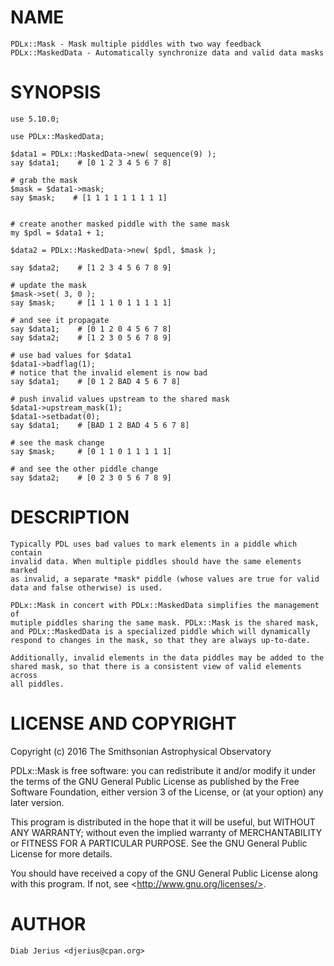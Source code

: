 # NAME

    PDLx::Mask - Mask multiple piddles with two way feedback
    PDLx::MaskedData - Automatically synchronize data and valid data masks

# SYNOPSIS

    use 5.10.0;

    use PDLx::MaskedData;

    $data1 = PDLx::MaskedData->new( sequence(9) );
    say $data1;    # [0 1 2 3 4 5 6 7 8]

    # grab the mask
    $mask = $data1->mask;
    say $mask;    # [1 1 1 1 1 1 1 1 1]


    # create another masked piddle with the same mask
    my $pdl = $data1 + 1;

    $data2 = PDLx::MaskedData->new( $pdl, $mask );

    say $data2;    # [1 2 3 4 5 6 7 8 9]

    # update the mask
    $mask->set( 3, 0 );
    say $mask;     # [1 1 1 0 1 1 1 1 1]

    # and see it propagate
    say $data1;    # [0 1 2 0 4 5 6 7 8]
    say $data2;    # [1 2 3 0 5 6 7 8 9]

    # use bad values for $data1
    $data1->badflag(1);
    # notice that the invalid element is now bad
    say $data1;    # [0 1 2 BAD 4 5 6 7 8]

    # push invalid values upstream to the shared mask
    $data1->upstream_mask(1);
    $data1->setbadat(0);
    say $data1;    # [BAD 1 2 BAD 4 5 6 7 8]

    # see the mask change
    say $mask;     # [0 1 1 0 1 1 1 1 1]

    # and see the other piddle change
    say $data2;    # [0 2 3 0 5 6 7 8 9]

# DESCRIPTION

    Typically PDL uses bad values to mark elements in a piddle which contain
    invalid data. When multiple piddles should have the same elements marked
    as invalid, a separate *mask* piddle (whose values are true for valid
    data and false otherwise) is used.

    PDLx::Mask in concert with PDLx::MaskedData simplifies the management of
    mutiple piddles sharing the same mask. PDLx::Mask is the shared mask,
    and PDLx::MaskedData is a specialized piddle which will dynamically
    respond to changes in the mask, so that they are always up-to-date.

    Additionally, invalid elements in the data piddles may be added to the
    shared mask, so that there is a consistent view of valid elements across
    all piddles.

# LICENSE AND COPYRIGHT

Copyright (c) 2016 The Smithsonian Astrophysical Observatory

PDLx::Mask is free software: you can redistribute it and/or modify it
under the terms of the GNU General Public License as published by the
Free Software Foundation, either version 3 of the License, or (at your
option) any later version.

This program is distributed in the hope that it will be useful, but
WITHOUT ANY WARRANTY; without even the implied warranty of
MERCHANTABILITY or FITNESS FOR A PARTICULAR PURPOSE. See the GNU General
Public License for more details.

You should have received a copy of the GNU General Public License along
with this program. If not, see &lt;http://www.gnu.org/licenses/>.

# AUTHOR

    Diab Jerius <djerius@cpan.org>
